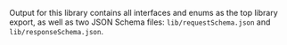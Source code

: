 Output for this library contains all interfaces and enums as the top library export, as well as two JSON Schema files:
`lib/requestSchema.json` and `lib/responseSchema.json`.